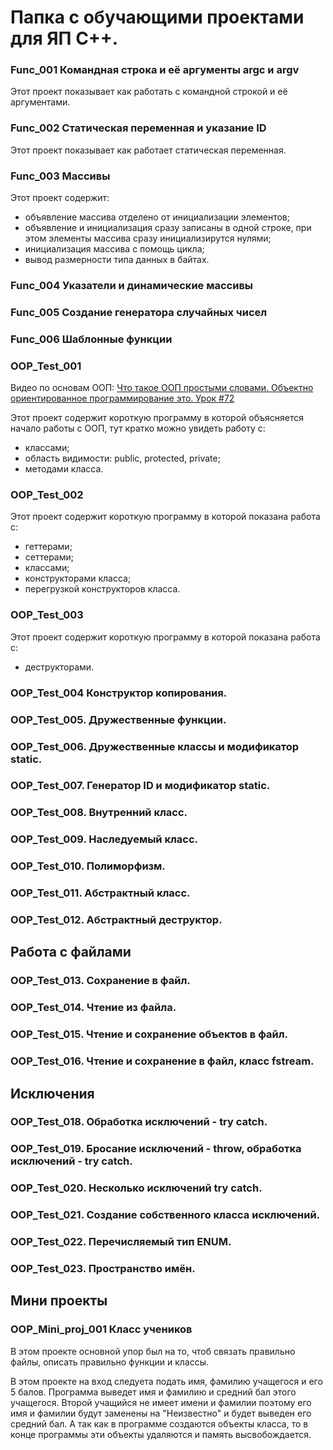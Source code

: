 # Папка с обучающими проектами для ЯП C++.

### Func_001 Командная строка и её аргументы argc и argv

Этот проект показывает как работать с командной строкой и её аргументами.

### Func_002 Статическая переменная и указание ID

Этот проект показывает как работает статическая переменная.

### Func_003 Массивы

Этот проект содержит:
   - объявление массива отделено от инициализации элементов;
   - объявление и инициализация сразу записаны в одной строке, при этом элементы массива сразу инициализирутся нулями;
   - инициализация массива с помощь цикла;
   - вывод размерности типа данных в байтах.

### Func_004 Указатели и динамические массивы

### Func_005 Создание генератора случайных чисел

### Func_006 Шаблонные функции

### OOP_Test_001

Видео по основам ООП: [Что такое ООП простыми словами. Объектно ориентированное программирование это. Урок #72](https://www.youtube.com/watch?v=rZcTaRU7AAw&list=PLQOaTSbfxUtCrKs0nicOg2npJQYSPGO9r&index=85&t=7s "Объяснение ООП.")

Этот проект содержит короткую программу в которой объясняется начало работы
с ООП, тут кратко можно увидеть работу с:
   - классами;
   - область видимости: public, protected, private;
   - методами класса.

### OOP_Test_002

Этот проект содержит короткую программу в которой показана работа с:
   - геттерами;
   - сеттерами;
   - классами;
   - конструкторами класса;
   - перегрузкой конструкторов класса.

### OOP_Test_003

Этот проект содержит короткую программу в которой показана работа с:
   - деструкторами.

### OOP_Test_004 Конструктор копирования.

### OOP_Test_005. Дружественные функции.

### OOP_Test_006. Дружественные классы и модификатор static.

### OOP_Test_007. Генератор ID и модификатор static.

### OOP_Test_008. Внутренний класс.

### OOP_Test_009. Наследуемый класс.

### OOP_Test_010. Полиморфизм.

### OOP_Test_011. Абстрактный класс.

### OOP_Test_012. Абстрактный деструктор.

## Работа с файлами

### OOP_Test_013. Сохранение в файл.

### OOP_Test_014. Чтение из файла.

### OOP_Test_015. Чтение и сохранение объектов в файл.

### OOP_Test_016. Чтение и сохранение в файл, класс fstream.

## Исключения

### OOP_Test_018. Обработка исключений - try catch.

### OOP_Test_019. Бросание исключений - throw, обработка исключений - try catch.

### OOP_Test_020. Несколько исключений try catch.

### OOP_Test_021. Создание собственного класса исключений.

### OOP_Test_022. Перечисляемый тип ENUM.

### OOP_Test_023. Пространство имён.

## Мини проекты

### OOP_Mini_proj_001 Класс учеников

В этом проекте основной упор был на то, чтоб связать правильно файлы, описать правильно функции и классы.

В этом проекте на вход следуета подать имя, фамилию учащегося и его 5 балов. Программа выведет имя и фамилию и средний бал этого учащегося. Второй учащийся не имеет имени и фамилии поэтому его имя и фамилии будут заменены на "Неизвестно" и будет выведен его средний бал. А так как в программе создаются объекты класса, то в конце программы эти объекты удаляются и память высвобождается.